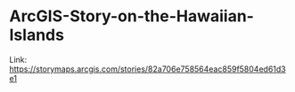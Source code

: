 # ArcGIS-Story-on-the-Hawaiian-Islands
Link: https://storymaps.arcgis.com/stories/82a706e758564eac859f5804ed61d3e1
